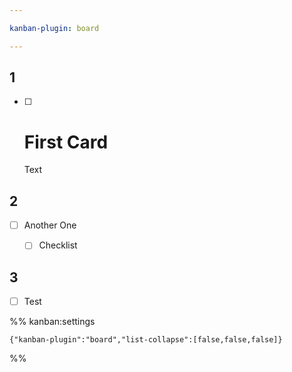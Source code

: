 ```yaml
---

kanban-plugin: board

---
```


## 1

- [ ] # First Card
	Text


## 2

- [ ] Another One
	- [ ]  Checklist


## 3

- [ ] Test




%% kanban:settings
```
{"kanban-plugin":"board","list-collapse":[false,false,false]}
```
%%
